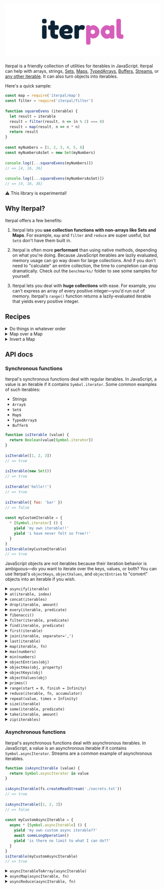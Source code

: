 # [![Iterpal](media/iterpal_logo.png)](https://github.com/EvanHahn/iterpal)

Iterpal is a friendly collection of utilities for iterables in JavaScript. Iterpal can help with arrays, strings, [Sets](https://developer.mozilla.org/en-US/docs/Web/JavaScript/Reference/Global_Objects/Set), [Maps](https://developer.mozilla.org/en-US/docs/Web/JavaScript/Reference/Global_Objects/Map), [TypedArrays](https://developer.mozilla.org/en-US/docs/Web/JavaScript/Reference/Global_Objects/TypedArray), [Buffers](https://nodejs.org/api/buffer.html#buffer_buffer), [Streams](https://nodejs.org/api/stream.html), or [any other iterable](https://developer.mozilla.org/en-US/docs/Web/JavaScript/Reference/Iteration_protocols#The_iterable_protocol). It can also turn objects into iterables.

Here's a quick sample:

```js
const map = require('iterpal/map')
const filter = require('iterpal/filter')

function squareEvens (iterable) {
  let result = iterable
  result = filter(result, n => (n % 2) === 0)
  result = map(result, n => n * n)
  return result
}

const myNumbers = [1, 2, 3, 4, 5, 6]
const myNumbersAsSet = new Set(myNumbers)

console.log([...squareEvens(myNumbers)])
// => [4, 16, 36]

console.log([...squareEvens(myNumbersAsSet)])
// => [4, 16, 36]
```

:warning: This library is experimental!

## Why Iterpal?

Iterpal offers a few benefits:

1. Iterpal lets you **use collection functions with non-arrays like Sets and Maps**. For example, `map` and `filter` and `reduce` are super useful, but `Set`s don't have them built in.

1. Iterpal is often more **performant** than using native methods, depending on what you're doing. Because JavaScript iterables are lazily evaluated, memory usage can go way down for large collections. And if you don't need to "calculate" an entire collection, the time to completion can drop dramatically. Check out the `benchmarks/` folder to see some samples for yourself.

1. Iterpal lets you deal with **huge collections** with ease. For example, you can't express an array of every positive integer—you'd run out of memory. Iterpal's `range()` function returns a lazily-evaluated iterable that yields every positive integer.

## Recipes

<details>
<summary>Do things in whatever order</summary>

```js
// One of these native solutions is much faster:
const nativeFast = myLargeArray.slice(0, 100).map(String)
const nativeSlow = myLargeArray.map(String).slice(0, 100)

// These are basically the same, and finish quickly:
const iterOne = [...take(map(myLargeArray, String), 100)]
const iterTwo = [...map(take(myLargeArray, 100), String)]
```
</details>

<details>
<summary>Map over a Map</summary>

```js
const map = require('iterpal/map')

const ages = new Map([
  ['Esmeralda', 30],
  ['Carlo', 45],
  ['Ignacio', 99]
])

const agesNextYear = new Map(map(ages, ([name, age]) => (
  [name, age + 1]
)))

ages.get('Esmeralda')
// => 30

agesNextYear.get('Esmeralda')
// => 31
```
</details>

<details>
<summary>Invert a Map</summary>

```js
const zip = require('iterpal/zip')

function invertMap (toInvert) {
  return new Map(zip([toInvert.values(), toInvert.keys()]))
}

const nameById = new Map([
  [123, 'Burt'],
  [456, 'Ernie'],
  [456, 'Big Bird']
])
const idByName = invertMap(nameById)

idByName.get('Ernie')
// => 456
```
</details>

## API docs

### Synchronous functions

Iterpal's synchronous functions deal with regular iterables. In JavaScript, a value is an iterable if it contains `Symbol.iterator`. Some common examples of such iterables:

* Strings
* `Array`s
* `Set`s
* `Map`s
* `TypedArray`s
* `Buffer`s

```js
function isIterable (value) {
  return Boolean(value[Symbol.iterator])
}

isIterable([1, 2, 3])
// => true

isIterable(new Set())
// => true

isIterable('hello!!')
// => true

isIterable({ foo: 'bar' })
// => false

const myCustomIterable = {
  * [Symbol.iterator] () {
    yield 'my own iterable!!'
    yield 'i have never felt so free!!'
  }
}
isIterable(myCustomIterable)
// => true
```

JavaScript objects are not iterables because their iteration behavior is ambiguous—do you want to iterate over the keys, values, or both? You can use Iterpal's `objectKeys`, `objectValues`, and `objectEntries` to "convert" objects into an iterable if you wish.

<details>
<summary><code>asyncify(iterable)</code></summary>

Converts a synchronous iterable to an asynchronous one.

```js
const asyncify = require('iterpal/asyncify')

asyncify([1, 2, 3, 4])
// => Asynchronous iterable yielding 1, 2, 3, 4
```
</details>

<details>
<summary><code>at(iterable, index)</code></summary>

Returns the nth element from an iterable. Returns `undefined` if the index is out of range.

```js
const at = require('iterpal/at')

at(new Set(['hello', 'world']), 0)
// => 'hello'

at(['hello', 'world'], 1)
// => 'world'

at(new Set(['hello', 'world']), 2)
// => undefined
```
</details>

<details>
<summary><code>concat(iterables)</code></summary>

Concatenates multiple iterables, returning a new iterable.

```js
const concat = require('iterpal/concat')

const myArray = [1, 2, 3]
const mySet = new Set([4, 5, 6])
const myMap = new Map([
  ['bing', 'bong'],
  ['foo', 'boo']
])

concat([myArray, mySet, myMap])
// => Iterable yielding 1, 2, 3, 4, 5, 6, ['bing', 'bong'], ['foo', 'boo']

concat(myMap)
// => Iterable yielding 'bing', 'bong', 'foo', 'boo'

const asArray = [...concat([myArray, mySet, myMap])]
// => [1, 2, 3, 4, 5, 6, ['bing', 'bong'], ['foo', 'boo']]
```
</details>

<details>
<summary><code>drop(iterable, amount)</code></summary>

Returns an iterable with the first `amount` elements removed.

```js
const drop = require('iterpal/drop')

drop(new Set(['hello', 'to', 'the', 'world!']), 2)
// => Iterable yielding 'the', 'world'

drop(new Set(['hello', 'to', 'the', 'world!']), 4)
// => Empty iterable
```
</details>

<details>
<summary><code>every(iterable, predicate)</code></summary>

Returns `true` if `predicate(value)` returns true for every value in `iterable`, and false otherwise. Returns `true` for an empty iterable.

```js
const every = require('iterpal/every')

function isEven (n) {
  return (n % 2) === 0
}

const mySet = new Set([2, 4, 6, 8])
every(mySet, isEven)
// => true

every([2, 3, 4], isEven)
// => false

every([], () => false)
// => true
```
</details>

<details>
<summary><code>fibonacci()</code></summary>

Returns an iterable yielding the Fibonacci sequence, starting with 1.

```js
const fibonacci = require('iterpal/fibonacci')

fibonacci()
// => Iterable yielding 1, 1, 2, 3, 5, 8, 13...
```
</details>

<details>
<summary><code>filter(iterable, predicate)</code></summary>

Returns a new iterable which iterates over `iterable`, yielding when `predicate(value)` returns a truthy value.

The predicate function is invoked with one argument: the current value.

```js
const filter = require('iterpal/filter')

function isEven (n) {
  return (n % 2) === 0
}

const mySet = new Set([1, 2, 3, 4, 5, 6])

filter(mySet, isEven)
// => Iterable yielding 2, 4, 6

const asArray = [...filter(mySet, isEven)]
// => [2, 4, 6]
```
</details>

<details>
<summary><code>find(iterable, predicate)</code></summary>

Iterates over `iterable`, returning the first element `predicate(value)` returns truthy for. Returns `undefined` if no value is found.

```js
const find = require('iterpal/find')

function isEven (n) {
  return (n % 2) === 0
}

find(new Set([1, 3, 4, 5]), isEven)
// => 4

find([1, 3, 5, 7], isEven)
// => undefined

find([], isEven)
// => undefined
```
</details>

<details>
<summary><code>first(iterable)</code></summary>

Returns the first value in an iterable. Returns `undefined` if the iterable is empty.

```js
const first = require('iterpal/first')

first(new Set(['hello', 'world']))
// => 'hello'

first([10, 11, 12])
// => 10

first(new Map())
// => undefined
```
</details>

<details>
<summary><code>join(iterable, separator=',')</code></summary>

Converts all elements in `iterable` into a string separated by `separator`.

Like `Array.prototype.join`, `null` and `undefined` are converted to empty strings.

```js
const join = require('iterpal/join')

join(new Set(['hello', 'world']))
// => 'hello,world'

join(new Set(['hello', 'world']), ' and ')
// => 'hello and world'

join([1, undefined, 2, null, 3])
// => '1,,2,,3'

join(new Map())
// => ''
```
</details>

<details>
<summary><code>last(iterable)</code></summary>

Iterates over `iterable`, returning the final value. Returns `undefined` if the iterable is empty.

If you know the type of `iterable` and it has a `length` or `size` property, you should use that instead because it is faster.

```js
const last = require('iterpal/last')

last(new Set(['hello', 'world']))
// => 'world'

last([10, 11, 12])
// => 12

last(new Map())
// => undefined
```
</details>

<details>
<summary><code>map(iterable, fn)</code></summary>

Returns a new iterable which iterates over `iterable`, yielding `fn(value)` for each value.

`fn` is invoked with one argument: the current value.

```js
const map = require('iterpal/map')

function square (n) {
  return n * n
}

const mySet = new Set([1, 2, 3])

map(mySet, square)
// => Iterable yielding 1, 4, 9

const asArray = [...map(mySet, square)]
// => [1, 4, 9]
```
</details>

<details>
<summary><code>max(numbers)</code></summary>

Returns the largest number in the iterable `numbers`. Returns `undefined` if `numbers` is an empty iterable.

```js
const max = require('iterpal/max')

max(new Set([9, 3, 1]))
// => 9

max([Infinity, 1, 2])
// => Infinity
```
</details>

<details>
<summary><code>min(numbers)</code></summary>

Returns the smallest number in the iterable `numbers`. Returns `undefined` if `numbers` is an empty iterable.

```js
const min = require('iterpal/min')

min(new Set([9, 3, 1]))
// => 1
```
</details>

<details>
<summary><code>objectEntries(obj)</code></summary>

Returns an iterable, yielding `[key, value]` for each entry in the object. An iterable version of `Object.entries`.

```js
const objectEntries = require('iterpal/objectEntries')

objectEntries({
  bing: 'bong',
  foo: 'boo'
})
// => Iterable yielding ['bing', 'bong'], ['foo', 'boo']

objectEntries({})
// => Empty iterable
```
</details>

<details>
<summary><code>objectHas(obj, property)</code></summary>

An internal utility method exposed for public use. Returns true if `property` is an own-property of `obj`, false otherwise. You can use this instead of `Object.prototype.hasOwnProperty`.

```js
const objectHas = require('iterpal/objectHas')

objectHas({ foo: 'bar' }, 'foo')
// => true

objectHas({ foo: 'bar' }, 'baz')
// => false

objectHas({ foo: 'bar' }, 'hasOwnProperty')
// => false
```
</details>

<details>
<summary><code>objectKeys(obj)</code></summary>

Returns an iterable, yielding each key in the object. An iterable version of `Object.keys`.

```js
const objectKeys = require('iterpal/objectKeys')

objectKeys({
  bing: 1,
  bong: 2
})
// => Iterable yielding 'bing', 'bong'

objectKeys({})
// => Empty iterable
```
</details>

<details>
<summary><code>objectValues(obj)</code></summary>

Returns an iterable, yielding each value in the object. An iterable version of `Object.values`.

```js
const objectValues = require('iterpal/objectValues')

objectValues({
  bing: 1,
  bong: 2
})
// => Iterable yielding 1, 2

objectValues({})
// => Empty iterable
```
</details>

<details>
<summary><code>primes()</code></summary>

Returns an iterable, yielding each prime integer.

```js
const primes = require('iterpal/primes')
const take = require('iterpal/take')

primes()
// => Iterable yielding 2, 3, 5, 7, 11, 13, ...

const asArray = [...take(primes(), 100)]
// => [an array of the first 100 prime numbers]
```
</details>

<details>
<summary><code>range(start = 0, finish = Infinity)</code></summary>

Returns an iterable of integers from `start` to `finish`.

```js
const range = require('iterpal/range')

range()
// => Iterable yielding 0, 1, 2, 3, 4, 5...

range(10)
// => Iterable yielding 10, 11, 12, 13, 14, 15...

range(6, 9)
// => Iterable yielding 6, 7, 8

const asArray = [...range(6, 9)]
// => [6, 7, 8]
```
</details>

<details>
<summary><code>reduce(iterable, fn, accumulator)</code></summary>

Reduces `iterable` to a single value. On each iteration, calls `fn` with the result so far (starting at `accumulator`) and the current value.

```js
const reduce = require('iterpal/reduce')

function add (a, b) {
  return a + b
}

reduce(new Set([1, 2, 3]), add, 0)
// => 6

reduce(new Set([1, 2, 3]), add, 10)
// => 16

reduce([], add, 123)
// => 123
```
</details>

<details>
<summary><code>repeat(value, times = Infinity)</code></summary>

Returns an iterable that yields `value`. If `times` is supplied, the length is boundless. If `times` is not supplied, the iterable is infinite.

```js
const repeat = require('iterpal/repeat')

repeat('foo')
// => Iterable yielding 'foo', 'foo', 'foo', 'foo'...

repeat('hi', 5)
// => Iterable yielding 'hi', 'hi', 'hi', 'hi', 'hi'

const asArray = [...repeat('hi', 5)]
// => ['hi', 'hi', 'hi', 'hi', 'hi']
```
</details>

<details>
<summary><code>size(iterable)</code></summary>

Returns the size of an iterable. If you know the type of `iterable` and it has a `length` or `size` property, you should use that instead because it is faster.

```js
const size = require('iterpal/size')

const myArray = ['hello', 'world']
myArray.length === size(myArray)
// => true

const mySet = new Set(['oh', 'hello', 'there'])
mySet.size === size(mySet)
// => true

const myCustomIterable = {
  * [Symbol.iterator] () {
    yield 'oh'
    yield 'yeah'
  }
}
size(myCustomIterable)
// => 2
```
</details>

<details>
<summary><code>some(iterable, predicate)</code></summary>

Returns `true` if `predicate(value)` returns true for any value in `iterable`, and false otherwise. Returns `false` for an empty iterable.

```js
const some = require('iterpal/some')

function isEven (n) {
  return (n % 2) === 0
}

const mySet = new Set([1, 2, 3])
some(mySet, isEven)
// => true

some([1, 3, 5], isEven)
// => false

some([], () => true)
// => false
```
</details>

<details>
<summary><code>take(iterable, amount)</code></summary>

Returns a new iterable with `amount` elements taken from the beginning.

```js
const take = require('iterpal/take')

take(['hello', 'to', 'you!'], 2)
// => Iterable yielding 'hello', 'to'

take(['hello', 'to', 'you!'], 200)
// => Iterable yielding 'hello', 'to', 'you!'
```
</details>

<details>
<summary><code>zip(iterables)</code></summary>

Returns an iterable of arrays. The first array contains the first elements of each of the input iterables, the second contains the second elements of each input iterable, and so on. Useful when constructing `Map`s.

```js
const zip = require('iterpal/zip')
const range = require('iterpal/range')

const everyPositiveInteger = range(1)
const smallSet = new Set(['hello', 'world'])
const primes = [2, 3, 5, 7, 11]

zip([smallSet, everyPositiveInteger])
// => Iterable yielding ['hello', 1], ['world', 2]

new Map(zip([smallSet, everyPositiveInteger]))
// => Map { 'hello' => 1, 'world' => 2 }

zip([smallSet, primes, everyPositiveInteger])
// => Iterable yielding ['hello', 2, 1], ['world', 3, 2]

zip([everyPositiveInteger, smallSet])
// => Infinite iterable yielding [1, 'hello'], [2, 'world'], [3, undefined], [4, undefined], ...
```
</details>

### Asynchronous functions

Iterpal's asynchronous functions deal with asynchronous iterables. In JavaScript, a value is an asynchronous iterable if it contains `Symbol.asyncIterator`. Streams are a common example of asynchronous iterables.

```js
function isAsyncIterable (value) {
  return Symbol.asyncIterator in value
}

isAsyncIterable(fs.createReadStream('./secrets.txt'))
// => true

isAsyncIterable([1, 2, 3])
// => false

const myCustomAsyncIterable = {
  async * [Symbol.asyncIterable] () {
    yield 'my own custom async iterable??'
    await someLongOperation()
    yield 'is there no limit to what I can do??'
  }
}
isIterable(myCustomAsyncIterable)
// => true
```

<details>
<summary><code>asyncIterableToArray(asyncIterable)</code></summary>

Turns an asynchronous iterable (such as a stream) into an array. Returns a `Promise` that resolves to an array.

```js
const asyncIterableToArray = require('iterpal/asyncIterableToArray')
const fs = require('fs')

async function readSecrets () {
  const secretsStream = fs.createReadStream('./secrets.txt', 'utf8')
  await asyncIterableToArray(secretsStream)
  // => [an array of chunks of the the file]
}
```
</details>

<details>
<summary><code>asyncMap(asyncIterable, fn)</code></summary>

Returns a new asynchronous iterable which iterates over `asyncIterable`, yielding `fn(value)` for each value. If `fn` returns a Promise, it will be awaited.

```js
const asyncMap = require('iterpal/asyncMap')

const someNumbers = {
  async * [Symbol.asyncIterator] () {
    yield 1
    yield 2
    yield 3
  }
}

const square = n => n * n
const doubleAsync = n => Promise.resolve(n + n)

asyncMap(someNumbers, square)
// => Async iterable yielding 1, 4, 9

asyncMap(someNumbers, doubleAsync)
// => Async iterable yielding 2, 4, 6
```
</details>

<details>
<summary><code>asyncReduce(asyncIterable, fn)</code></summary>

Reduces `asyncIterableToArray` to a single value. On each iteration, calls `fn` with the result so far (starting at `accumulator`) and the current value. If `fn` returns a `Promise`, it is awaited.

Returns a `Promise`.

```js
const asyncReduce = require('iterpal/asyncReduce')
const fs = require('fs')

function concatBuffers (a, b) {
  return Buffer.concat([a, b])
}

async function readSecrets () {
  const secretsStream = fs.createReadStream('./secrets.txt')
  await asyncReduce(secretsStream, concatBuffers, Buffer.alloc(0))
  // => <Buffer 12 34 56 ...>
}
```
</details>
